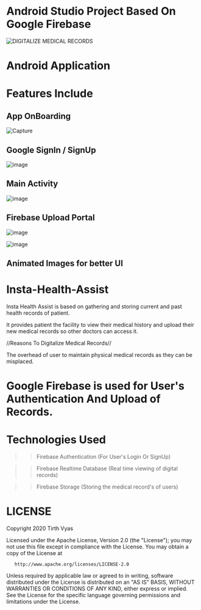 # Android Studio Project Based On Google Firebase
![DIGITALIZE MEDICAL RECORDS](https://user-images.githubusercontent.com/40208647/94335792-8b781b80-fffb-11ea-8ee2-f5834f38d60f.png)
# Android Application

# Features Include

## App OnBoarding

![Capture](https://user-images.githubusercontent.com/40208647/92410279-3fa32680-f161-11ea-8d26-c4c9c21b8ef3.PNG)


## Google SignIn / SignUp

![image](https://user-images.githubusercontent.com/40208647/92410347-70835b80-f161-11ea-9407-986b1e9db6f4.png)

## Main Activity

![image](https://user-images.githubusercontent.com/40208647/92410424-a4f71780-f161-11ea-80e8-1211e45437cc.png)

## Firebase Upload Portal

![image](https://user-images.githubusercontent.com/40208647/92410472-cc4de480-f161-11ea-9cd0-a6f651d722d7.png)

![image](https://user-images.githubusercontent.com/40208647/92410510-f2738480-f161-11ea-97a7-18cc71526aa4.png)

## Animated Images for better UI 

# Insta-Health-Assist
Insta Health Assist is based on gathering and storing
current and past health records of patient.

It provides patient the facility to view their medical history and upload their new medical records so other doctors can access it.

//Reasons To Digitalize Medical Records//

The overhead of user to maintain physical medical records as
they can be misplaced.

# Google Firebase is used for User's Authentication And Upload of Records.

# Technologies Used

>> Firebase Authentication (For User's Login Or SignUp)

>> Firebase Realtime Database (Real time viewing of digital records)

>> Firebase Storage (Storing the medical record's of users)

# LICENSE

Copyright 2020 Tirth Vyas

   Licensed under the Apache License, Version 2.0 (the "License");
   you may not use this file except in compliance with the License.
   You may obtain a copy of the License at

       http://www.apache.org/licenses/LICENSE-2.0

   Unless required by applicable law or agreed to in writing, software
   distributed under the License is distributed on an "AS IS" BASIS,
   WITHOUT WARRANTIES OR CONDITIONS OF ANY KIND, either express or implied.
   See the License for the specific language governing permissions and
   limitations under the License.
